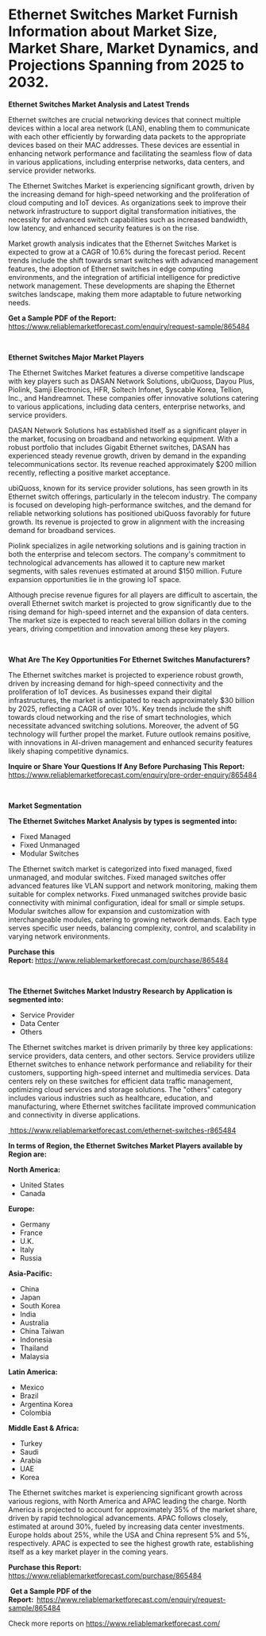 <p><h1>Ethernet Switches Market Furnish Information about Market Size, Market Share, Market Dynamics, and Projections Spanning from 2025 to 2032.</h1></p><p><strong>Ethernet Switches Market Analysis and Latest Trends</strong></p>
<p><p>Ethernet switches are crucial networking devices that connect multiple devices within a local area network (LAN), enabling them to communicate with each other efficiently by forwarding data packets to the appropriate devices based on their MAC addresses. These devices are essential in enhancing network performance and facilitating the seamless flow of data in various applications, including enterprise networks, data centers, and service provider networks.</p><p>The Ethernet Switches Market is experiencing significant growth, driven by the increasing demand for high-speed networking and the proliferation of cloud computing and IoT devices. As organizations seek to improve their network infrastructure to support digital transformation initiatives, the necessity for advanced switch capabilities such as increased bandwidth, low latency, and enhanced security features is on the rise.</p><p>Market growth analysis indicates that the Ethernet Switches Market is expected to grow at a CAGR of 10.6% during the forecast period. Recent trends include the shift towards smart switches with advanced management features, the adoption of Ethernet switches in edge computing environments, and the integration of artificial intelligence for predictive network management. These developments are shaping the Ethernet switches landscape, making them more adaptable to future networking needs.</p></p>
<p><strong>Get a Sample PDF of the Report:&nbsp;</strong> <a href="https://www.reliablemarketforecast.com/enquiry/request-sample/865484?utm_campaign=1766&utm_medium=2&utm_source=Github&utm_content=ia&utm_term=15022025&utm_id=ethernet-switches">https://www.reliablemarketforecast.com/enquiry/request-sample/865484</a></p>
<p>&nbsp;</p>
<p><strong>Ethernet Switches Major Market Players</strong></p>
<p><p>The Ethernet Switches Market features a diverse competitive landscape with key players such as DASAN Network Solutions, ubiQuoss, Dayou Plus, Piolink, Samji Electronics, HFR, Soltech Infonet, Syscable Korea, Tellion, Inc., and Handreamnet. These companies offer innovative solutions catering to various applications, including data centers, enterprise networks, and service providers.</p><p>DASAN Network Solutions has established itself as a significant player in the market, focusing on broadband and networking equipment. With a robust portfolio that includes Gigabit Ethernet switches, DASAN has experienced steady revenue growth, driven by demand in the expanding telecommunications sector. Its revenue reached approximately $200 million recently, reflecting a positive market acceptance.</p><p>ubiQuoss, known for its service provider solutions, has seen growth in its Ethernet switch offerings, particularly in the telecom industry. The company is focused on developing high-performance switches, and the demand for reliable networking solutions has positioned ubiQuoss favorably for future growth. Its revenue is projected to grow in alignment with the increasing demand for broadband services.</p><p>Piolink specializes in agile networking solutions and is gaining traction in both the enterprise and telecom sectors. The company's commitment to technological advancements has allowed it to capture new market segments, with sales revenues estimated at around $150 million. Future expansion opportunities lie in the growing IoT space.</p><p>Although precise revenue figures for all players are difficult to ascertain, the overall Ethernet switch market is projected to grow significantly due to the rising demand for high-speed internet and the expansion of data centers. The market size is expected to reach several billion dollars in the coming years, driving competition and innovation among these key players.</p></p>
<p>&nbsp;</p>
<p><strong>What Are The Key Opportunities For Ethernet Switches Manufacturers?</strong></p>
<p><p>The Ethernet switches market is projected to experience robust growth, driven by increasing demand for high-speed connectivity and the proliferation of IoT devices. As businesses expand their digital infrastructures, the market is anticipated to reach approximately $30 billion by 2025, reflecting a CAGR of over 10%. Key trends include the shift towards cloud networking and the rise of smart technologies, which necessitate advanced switching solutions. Moreover, the advent of 5G technology will further propel the market. Future outlook remains positive, with innovations in AI-driven management and enhanced security features likely shaping competitive dynamics.</p></p>
<p><strong>Inquire or Share Your Questions If Any Before Purchasing This Report:</strong> <a href="https://www.reliablemarketforecast.com/enquiry/pre-order-enquiry/865484?utm_campaign=1766&utm_medium=2&utm_source=Github&utm_content=ia&utm_term=15022025&utm_id=ethernet-switches">https://www.reliablemarketforecast.com/enquiry/pre-order-enquiry/865484</a></p>
<p>&nbsp;</p>
<p><strong>Market Segmentation</strong></p>
<p><strong>The Ethernet Switches Market Analysis by types is segmented into:</strong></p>
<p><ul><li>Fixed Managed</li><li>Fixed Unmanaged</li><li>Modular Switches</li></ul></p>
<p><p>The Ethernet switch market is categorized into fixed managed, fixed unmanaged, and modular switches. Fixed managed switches offer advanced features like VLAN support and network monitoring, making them suitable for complex networks. Fixed unmanaged switches provide basic connectivity with minimal configuration, ideal for small or simple setups. Modular switches allow for expansion and customization with interchangeable modules, catering to growing network demands. Each type serves specific user needs, balancing complexity, control, and scalability in varying network environments.</p></p>
<p><strong>Purchase this Report:&nbsp;</strong><a href="https://www.reliablemarketforecast.com/purchase/865484?utm_campaign=1766&utm_medium=2&utm_source=Github&utm_content=ia&utm_term=15022025&utm_id=ethernet-switches">https://www.reliablemarketforecast.com/purchase/865484</a></p>
<p>&nbsp;</p>
<p><strong>The Ethernet Switches Market Industry Research by Application is segmented into:</strong></p>
<p><ul><li>Service Provider</li><li>Data Center</li><li>Others</li></ul></p>
<p><p>The Ethernet switches market is driven primarily by three key applications: service providers, data centers, and other sectors. Service providers utilize Ethernet switches to enhance network performance and reliability for their customers, supporting high-speed internet and multimedia services. Data centers rely on these switches for efficient data traffic management, optimizing cloud services and storage solutions. The "others" category includes various industries such as healthcare, education, and manufacturing, where Ethernet switches facilitate improved communication and connectivity in diverse applications.</p></p>
<p><a href="https://www.reliablemarketforecast.com/ethernet-switches-r865484?utm_campaign=1766&utm_medium=2&utm_source=Github&utm_content=ia&utm_term=15022025&utm_id=ethernet-switches">&nbsp;https://www.reliablemarketforecast.com/ethernet-switches-r865484</a></p>
<p><strong>In terms of Region, the Ethernet Switches Market Players available by Region are:</strong></p>
<p>
    <p> <strong> North America: </strong>
        <ul>
            <li>United States</li>
            <li>Canada</li>
        </ul>
        </p> 
    <p> <strong> Europe: </strong>
        <ul>
            <li>Germany</li>
            <li>France</li>
            <li>U.K.</li>
            <li>Italy</li>
            <li>Russia</li>
        </ul>
        </p> 
    <p> <strong> Asia-Pacific: </strong>
        <ul>
            <li>China</li>
            <li>Japan</li>
            <li>South Korea</li>
            <li>India</li>
            <li>Australia</li>
            <li>China Taiwan</li>
            <li>Indonesia</li>
            <li>Thailand</li>
            <li>Malaysia</li>
        </ul>
        </p> 
    <p> <strong> Latin America: </strong>
        <ul>
            <li>Mexico</li>
            <li>Brazil</li>
            <li>Argentina Korea</li>
            <li>Colombia</li>
        </ul>
        </p> 
    <p> <strong> Middle East & Africa: </strong>
        <ul>
            <li>Turkey</li>
            <li>Saudi</li>
            <li>Arabia</li>
            <li>UAE</li>
            <li>Korea</li>
        </ul>
    </p>
    </p>
<p><p>The Ethernet switches market is experiencing significant growth across various regions, with North America and APAC leading the charge. North America is projected to account for approximately 35% of the market share, driven by rapid technological advancements. APAC follows closely, estimated at around 30%, fueled by increasing data center investments. Europe holds about 25%, while the USA and China represent 5% and 5%, respectively. APAC is expected to see the highest growth rate, establishing itself as a key market player in the coming years.</p></p>
<p><strong>Purchase this Report: </strong><a href="https://www.reliablemarketforecast.com/purchase/865484?utm_campaign=1766&utm_medium=2&utm_source=Github&utm_content=ia&utm_term=15022025&utm_id=ethernet-switches">https://www.reliablemarketforecast.com/purchase/865484</a></p>
<p>&nbsp;<strong>Get a Sample PDF of the Report:&nbsp;&nbsp;</strong><a href="https://www.reliablemarketforecast.com/enquiry/request-sample/865484?utm_campaign=1766&utm_medium=2&utm_source=Github&utm_content=ia&utm_term=15022025&utm_id=ethernet-switches">https://www.reliablemarketforecast.com/enquiry/request-sample/865484</a></p>
<p><strong></strong></p>
<p>Check more reports on <a href="https://www.reliablemarketforecast.com/?utm_campaign=1766&utm_medium=2&utm_source=Github&utm_content=ia&utm_term=15022025&utm_id=ethernet-switches">https://www.reliablemarketforecast.com/</a></p>